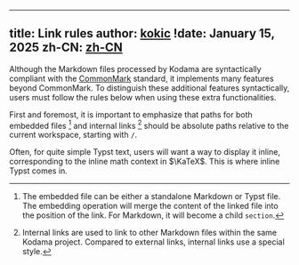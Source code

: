 
---
title: Link rules
author: [kokic](/kokic.md)
!date: January 15, 2025
zh-CN: [zh-CN](/tutorials/link-rules.md)
---

Although the Markdown files processed by Kodama are syntactically compliant with the [CommonMark](https://commonmark.org) standard, it implements many features beyond CommonMark. To distinguish these additional features syntactically, users must follow the rules below when using these extra functionalities.

First and foremost, it is important to emphasize that paths for both embedded files [^embed-link] and internal links [^local-link] should be absolute paths relative to the current workspace, starting with `/`.

[](/tutorials/embed-syntax-en-US.md#:embed)

Often, for quite simple Typst text, users will want a way to display it inline, corresponding to the inline math context in $\KaTeX$. This is where inline Typst comes in.

[](/tutorials/inline-syntax-en-US.md#:embed)

[^embed-link]: The embedded file can be either a standalone Markdown or Typst file. The embedding operation will merge the content of the linked file into the position of the link. For Markdown, it will become a child `section`.

[^local-link]: Internal links are used to link to other Markdown files within the same Kodama project. Compared to external links, internal links use a special style.
